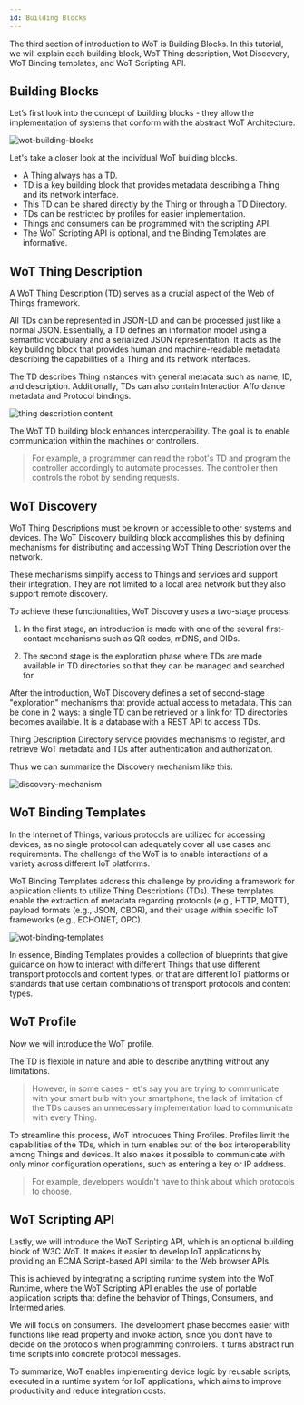 ```yaml
---
id: Building Blocks
---
```


The third section of introduction to WoT is Building Blocks. In this tutorial, we will explain each building block, WoT Thing description, Wot Discovery, WoT Binding templates, and WoT Scripting API.

## Building Blocks

Let’s first look into the concept of building blocks - they allow the implementation of systems that conform with the abstract WoT Architecture.

![wot-building-blocks](/img/12-Building-Blocks/wot-building-blocks.png)

Let's take a closer look at the individual WoT building blocks.

- A Thing always has a TD.
- TD is a key building block that provides metadata describing a Thing and its network interface.
- This TD can be shared directly by the Thing or through a TD Directory.
- TDs can be restricted by profiles for easier implementation.
- Things and consumers can be programmed with the scripting API.
- The WoT Scripting API is optional, and the Binding Templates are informative.

## WoT Thing Description

A WoT Thing Description (TD) serves as a crucial aspect of the Web of Things framework.

All TDs can be represented in JSON-LD and can be processed just like a normal JSON. Essentially, a TD defines an information model using a semantic vocabulary and a serialized JSON representation. It acts as the key building block that provides human and machine-readable metadata describing the capabilities of a Thing and its network interfaces.

The TD describes Thing instances with general metadata such as name, ID, and description. Additionally, TDs can also contain Interaction Affordance metadata and Protocol bindings.

![thing description content](/img/12-Building-Blocks/td.png)

The WoT TD building block enhances interoperability. The goal is to enable communication within the machines or controllers.

> For example, a programmer can read the robot's TD and program the controller accordingly to automate processes. The controller then controls the robot by sending requests.

## WoT Discovery

WoT Thing Descriptions must be known or accessible to other systems and devices. The WoT Discovery building block accomplishes this by defining mechanisms for distributing and accessing WoT Thing Description over the network.

These mechanisms simplify access to Things and services and support their integration. They are not limited to a local area network but they also support remote discovery.

To achieve these functionalities, WoT Discovery uses a two-stage process:

1. In the first stage, an introduction is made with one of the several first-contact mechanisms such as QR codes, mDNS, and DIDs.

2. The second stage is the exploration phase where TDs are made available in TD directories so that they can be managed and searched for.

After the introduction, WoT Discovery defines a set of second-stage "exploration" mechanisms that provide actual access to metadata. This can be done in 2 ways: a single TD can be retrieved or a link for TD directories becomes available. It is a database with a REST API to access TDs.

Thing Description Directory service provides mechanisms to register, and retrieve WoT metadata and TDs after authentication and authorization.

Thus we can summarize the Discovery mechanism like this:

![discovery-mechanism](/img/12-Building-Blocks/discovery-mechanism.png)

## WoT Binding Templates

In the Internet of Things, various protocols are utilized for accessing devices, as no single protocol can adequately cover all use cases and requirements. The challenge of the WoT is to enable interactions of a variety across different IoT platforms.

WoT Binding Templates address this challenge by providing a framework for application clients to utilize Thing Descriptions (TDs). These templates enable the extraction of metadata regarding protocols (e.g., HTTP, MQTT), payload formats (e.g., JSON, CBOR), and their usage within specific IoT frameworks (e.g., ECHONET, OPC).

![wot-binding-templates](/img/12-Building-Blocks/wot-binding-templates.png)

In essence, Binding Templates provides a collection of blueprints that give guidance on how to interact with different Things that use different transport protocols and content types, or that are different IoT platforms or standards that use certain combinations of transport protocols and content types.

## WoT Profile

Now we will introduce the WoT profile.

The TD is flexible in nature and able to describe anything without any limitations.

> However, in some cases - let's say you are trying to communicate with your smart bulb with your smartphone, the lack of limitation of the TDs causes an unnecessary implementation load to communicate with every Thing.

To streamline this process, WoT introduces Thing Profiles. Profiles limit the capabilities of the TDs, which in turn enables out of the box interoperability among Things and devices. It also makes it possible to communicate with only minor configuration operations, such as entering a key or IP address.

> For example, developers wouldn't have to think about which protocols to choose.

## WoT Scripting API

Lastly, we will introduce the WoT Scripting API, which is an optional building block of W3C WoT. It makes it easier to develop IoT applications by providing an ECMA Script-based API similar to the Web browser APIs.

This is achieved by integrating a scripting runtime system into the WoT Runtime, where the WoT Scripting API enables the use of portable application scripts that define the behavior of Things, Consumers, and Intermediaries.

We will focus on consumers. The development phase becomes easier with functions like read property and invoke action, since you don’t have to decide on the protocols when programming controllers. It turns abstract run time scripts into concrete protocol messages.

To summarize, WoT enables implementing device logic by reusable scripts, executed in a runtime system for IoT applications, which aims to improve productivity and reduce integration costs.
